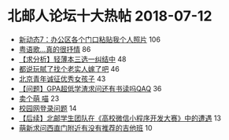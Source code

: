 # 北邮人论坛十大热帖 2018-07-12

- [新动态7：办公区各个门口粘贴我个人照片](https://bbs.byr.cn/article/Job/1974228) 106
- [粤语歌...真的很抒情](https://bbs.byr.cn/article/Talking/6022103) 86
- [【求分析】轻薄本三选一纠结中](https://bbs.byr.cn/article/Notebook/176582) 48
- [都说玩腻了找个老实人嫁了吧](https://bbs.byr.cn/article/Feeling/3066023) 46
- [北京青年诚征优秀女孩子](https://bbs.byr.cn/article/Friends/1878702) 43
- [【问题】GPA超低学渣求问还有书读吗QAQ](https://bbs.byr.cn/article/GoAbroad/359360) 36
- [卖个萌 喵](https://bbs.byr.cn/article/Picture/3216085) 23
- [校园网登录问题](https://bbs.byr.cn/article/BUPTNet/96680) 14
- [【后续】北邮学生团队在《高校微信小程序开发大赛》中的遭遇](https://bbs.byr.cn/article/StudyShare/186539) 13
- [萌新求问西直门附近有没有推荐的吉他班](https://bbs.byr.cn/article/Guitar/152920) 10


